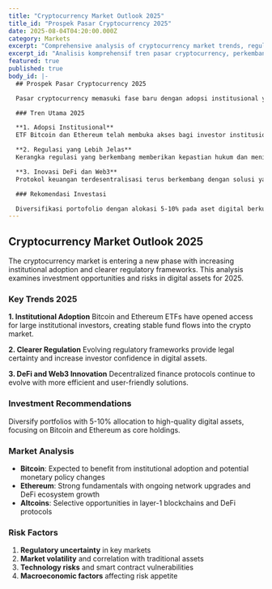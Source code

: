 ```yaml
---
title: "Cryptocurrency Market Outlook 2025"
title_id: "Prospek Pasar Cryptocurrency 2025"
date: 2025-08-04T04:20:00.000Z
category: Markets
excerpt: "Comprehensive analysis of cryptocurrency market trends, regulatory developments, and investment opportunities for 2025. Examining Bitcoin, Ethereum, and emerging altcoins in the evolving digital asset landscape."
excerpt_id: "Analisis komprehensif tren pasar cryptocurrency, perkembangan regulasi, dan peluang investasi untuk 2025. Mengkaji Bitcoin, Ethereum, dan altcoin yang berkembang dalam lanskap aset digital yang terus berevolusi."
featured: true
published: true
body_id: |-
  ## Prospek Pasar Cryptocurrency 2025

  Pasar cryptocurrency memasuki fase baru dengan adopsi institusional yang semakin luas dan kerangka regulasi yang lebih jelas. Analisis ini mengkaji peluang dan risiko investasi dalam aset digital untuk tahun 2025.

  ### Tren Utama 2025

  **1. Adopsi Institusional**
  ETF Bitcoin dan Ethereum telah membuka akses bagi investor institusional besar, menciptakan aliran dana yang stabil ke pasar crypto.

  **2. Regulasi yang Lebih Jelas**
  Kerangka regulasi yang berkembang memberikan kepastian hukum dan meningkatkan kepercayaan investor terhadap aset digital.

  **3. Inovasi DeFi dan Web3**
  Protokol keuangan terdesentralisasi terus berkembang dengan solusi yang lebih efisien dan user-friendly.

  ### Rekomendasi Investasi

  Diversifikasi portofolio dengan alokasi 5-10% pada aset digital berkualitas tinggi, fokus pada Bitcoin dan Ethereum sebagai aset inti.
---
```

## Cryptocurrency Market Outlook 2025

The cryptocurrency market is entering a new phase with increasing institutional adoption and clearer regulatory frameworks. This analysis examines investment opportunities and risks in digital assets for 2025.

### Key Trends 2025

**1. Institutional Adoption**
Bitcoin and Ethereum ETFs have opened access for large institutional investors, creating stable fund flows into the crypto market.

**2. Clearer Regulation**
Evolving regulatory frameworks provide legal certainty and increase investor confidence in digital assets.

**3. DeFi and Web3 Innovation**
Decentralized finance protocols continue to evolve with more efficient and user-friendly solutions.

### Investment Recommendations

Diversify portfolios with 5-10% allocation to high-quality digital assets, focusing on Bitcoin and Ethereum as core holdings.

### Market Analysis

- **Bitcoin**: Expected to benefit from institutional adoption and potential monetary policy changes
- **Ethereum**: Strong fundamentals with ongoing network upgrades and DeFi ecosystem growth
- **Altcoins**: Selective opportunities in layer-1 blockchains and DeFi protocols

### Risk Factors

1. **Regulatory uncertainty** in key markets
2. **Market volatility** and correlation with traditional assets
3. **Technology risks** and smart contract vulnerabilities
4. **Macroeconomic factors** affecting risk appetite